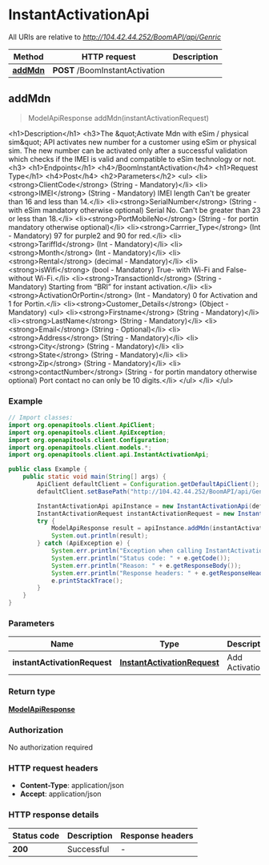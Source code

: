 # InstantActivationApi

All URIs are relative to *http://104.42.44.252/BoomAPI/api/Genric*

| Method | HTTP request | Description |
|------------- | ------------- | -------------|
| [**addMdn**](InstantActivationApi.md#addMdn) | **POST** /BoomInstantActivation |  |



## addMdn

> ModelApiResponse addMdn(instantActivationRequest)



&lt;h1&gt;Description&lt;/h1&gt; &lt;h3&gt;The \&quot;Activate Mdn with eSim / physical sim\&quot; API activates new number for a customer using eSim or physical sim. The new number can be activated only after a  successful validation which checks if the IMEI is valid and compatible to eSim technology or not.&lt;h3&gt; &lt;h1&gt;Endpoints&lt;/h1&gt; &lt;h4&gt;/BoomInstantActivation&lt;/h4&gt; &lt;h1&gt;Request Type&lt;/h1&gt; &lt;h4&gt;Post&lt;/h4&gt; &lt;h2&gt;Parameters&lt;/h2&gt; &lt;ul&gt; &lt;li&gt;&lt;strong&gt;ClientCode&lt;/strong&gt; (String - Mandatory)&lt;/li&gt; &lt;li&gt;&lt;strong&gt;IMEI&lt;/strong&gt; (String - Mandatory) IMEI length Can&#39;t be greater than 16 and less than 14.&lt;/li&gt; &lt;li&gt;&lt;strong&gt;SerialNumber&lt;/strong&gt; (String - with eSim mandatory otherwise optional) Serial No. Can&#39;t be greater than 23 or less than 18.&lt;/li&gt; &lt;li&gt;&lt;strong&gt;PortMobileNo&lt;/strong&gt; (String - for portin mandatory otherwise optional)&lt;/li&gt; &lt;li&gt;&lt;strong&gt;Carrrier_Type&lt;/strong&gt; (Int - Mandatory) 97 for purple2 and 90 for red.&lt;/li&gt; &lt;li&gt;&lt;strong&gt;TariffId&lt;/strong&gt; (Int - Mandatory)&lt;/li&gt; &lt;li&gt;&lt;strong&gt;Month&lt;/strong&gt; (Int - Mandatory)&lt;/li&gt; &lt;li&gt;&lt;strong&gt;Rental&lt;/strong&gt; (decimal - Mandatory)&lt;/li&gt; &lt;li&gt;&lt;strong&gt;isWifi&lt;/strong&gt; (bool - Mandatory) True- with Wi-Fi and False- without Wi-Fi.&lt;/li&gt; &lt;li&gt;&lt;strong&gt;TransactionId&lt;/strong&gt; (String - Mandatory) Starting from “BRI” for instant activation.&lt;/li&gt; &lt;li&gt;&lt;strong&gt;ActivationOrPortin&lt;/strong&gt; (Int - Mandatory) 0 for Activation and 1 for Portin.&lt;/li&gt; &lt;li&gt;&lt;strong&gt;Customer_Details&lt;/strong&gt; (Object - Mandatory) &lt;ul&gt; &lt;li&gt;&lt;strong&gt;Firstname&lt;/strong&gt; (String - Mandatory)&lt;/li&gt; &lt;li&gt;&lt;strong&gt;LastName&lt;/strong&gt; (String - Mandatory)&lt;/li&gt; &lt;li&gt;&lt;strong&gt;Email&lt;/strong&gt; (String - Optional)&lt;/li&gt; &lt;li&gt;&lt;strong&gt;Address&lt;/strong&gt; (String - Mandatory)&lt;/li&gt; &lt;li&gt;&lt;strong&gt;City&lt;/strong&gt; (String - Mandatory)&lt;/li&gt; &lt;li&gt;&lt;strong&gt;State&lt;/strong&gt; (String - Mandatory)&lt;/li&gt; &lt;li&gt;&lt;strong&gt;Zip&lt;/strong&gt; (String - Mandatory)&lt;/li&gt; &lt;li&gt;&lt;strong&gt;contactNumber&lt;/strong&gt; (String - for portin mandatory otherwise optional) Port contact no can only be 10 digits.&lt;/li&gt; &lt;/ul&gt; &lt;/li&gt; &lt;/ul&gt;

### Example

```java
// Import classes:
import org.openapitools.client.ApiClient;
import org.openapitools.client.ApiException;
import org.openapitools.client.Configuration;
import org.openapitools.client.models.*;
import org.openapitools.client.api.InstantActivationApi;

public class Example {
    public static void main(String[] args) {
        ApiClient defaultClient = Configuration.getDefaultApiClient();
        defaultClient.setBasePath("http://104.42.44.252/BoomAPI/api/Genric");

        InstantActivationApi apiInstance = new InstantActivationApi(defaultClient);
        InstantActivationRequest instantActivationRequest = new InstantActivationRequest(); // InstantActivationRequest | Add Activation
        try {
            ModelApiResponse result = apiInstance.addMdn(instantActivationRequest);
            System.out.println(result);
        } catch (ApiException e) {
            System.err.println("Exception when calling InstantActivationApi#addMdn");
            System.err.println("Status code: " + e.getCode());
            System.err.println("Reason: " + e.getResponseBody());
            System.err.println("Response headers: " + e.getResponseHeaders());
            e.printStackTrace();
        }
    }
}
```

### Parameters


| Name | Type | Description  | Notes |
|------------- | ------------- | ------------- | -------------|
| **instantActivationRequest** | [**InstantActivationRequest**](InstantActivationRequest.md)| Add Activation | |

### Return type

[**ModelApiResponse**](ModelApiResponse.md)

### Authorization

No authorization required

### HTTP request headers

- **Content-Type**: application/json
- **Accept**: application/json


### HTTP response details
| Status code | Description | Response headers |
|-------------|-------------|------------------|
| **200** | Successful |  -  |

